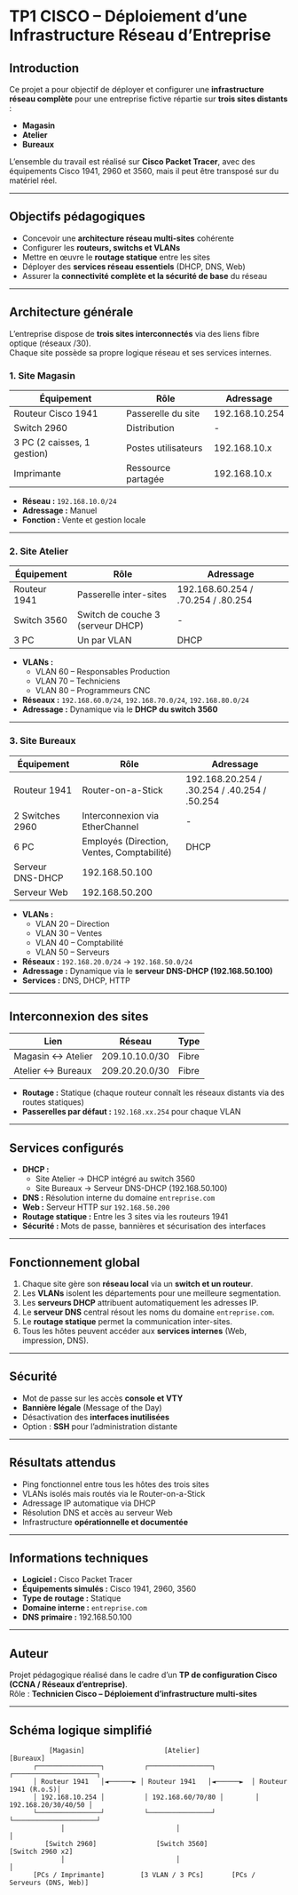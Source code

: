 # TP1 CISCO – Déploiement d’une Infrastructure Réseau d’Entreprise

##  Introduction
Ce projet a pour objectif de déployer et configurer une **infrastructure réseau complète** pour une entreprise fictive répartie sur **trois sites distants** :
- **Magasin**
- **Atelier**
- **Bureaux**

L’ensemble du travail est réalisé sur **Cisco Packet Tracer**, avec des équipements Cisco 1941, 2960 et 3560, mais il peut être transposé sur du matériel réel.

---

##  Objectifs pédagogiques
- Concevoir une **architecture réseau multi-sites** cohérente  
- Configurer les **routeurs, switchs et VLANs**  
- Mettre en œuvre le **routage statique** entre les sites  
- Déployer des **services réseau essentiels** (DHCP, DNS, Web)  
- Assurer la **connectivité complète et la sécurité de base** du réseau  

---

##  Architecture générale
L’entreprise dispose de **trois sites interconnectés** via des liens fibre optique (réseaux /30).  
Chaque site possède sa propre logique réseau et ses services internes.

###  1. Site Magasin
| Équipement | Rôle | Adressage |
|-------------|------|-----------|
| Routeur Cisco 1941 | Passerelle du site | 192.168.10.254 |
| Switch 2960 | Distribution | - |
| 3 PC (2 caisses, 1 gestion) | Postes utilisateurs | 192.168.10.x |
| Imprimante | Ressource partagée | 192.168.10.x |

- **Réseau :** `192.168.10.0/24`  
- **Adressage :** Manuel  
- **Fonction :** Vente et gestion locale  

---

### 2. Site Atelier
| Équipement | Rôle | Adressage |
|-------------|------|-----------|
| Routeur 1941 | Passerelle inter-sites | 192.168.60.254 / .70.254 / .80.254 |
| Switch 3560 | Switch de couche 3 (serveur DHCP) | - |
| 3 PC | Un par VLAN | DHCP |

- **VLANs :**
  - VLAN 60 – Responsables Production  
  - VLAN 70 – Techniciens  
  - VLAN 80 – Programmeurs CNC  
- **Réseaux :** `192.168.60.0/24`, `192.168.70.0/24`, `192.168.80.0/24`  
- **Adressage :** Dynamique via le **DHCP du switch 3560**

---

### 3. Site Bureaux
| Équipement | Rôle | Adressage |
|-------------|------|-----------|
| Routeur 1941 | Router-on-a-Stick | 192.168.20.254 / .30.254 / .40.254 / .50.254 |
| 2 Switches 2960 | Interconnexion via EtherChannel | - |
| 6 PC | Employés (Direction, Ventes, Comptabilité) | DHCP |
| Serveur DNS-DHCP | 192.168.50.100 |
| Serveur Web | 192.168.50.200 |

- **VLANs :**
  - VLAN 20 – Direction  
  - VLAN 30 – Ventes  
  - VLAN 40 – Comptabilité  
  - VLAN 50 – Serveurs  
- **Réseaux :** `192.168.20.0/24` → `192.168.50.0/24`  
- **Adressage :** Dynamique via le **serveur DNS-DHCP (192.168.50.100)**  
- **Services :** DNS, DHCP, HTTP  

---

##  Interconnexion des sites
| Lien | Réseau | Type |
|------|---------|------|
| Magasin ↔ Atelier | 209.10.10.0/30 | Fibre |
| Atelier ↔ Bureaux | 209.20.20.0/30 | Fibre |

- **Routage :** Statique (chaque routeur connaît les réseaux distants via des routes statiques)  
- **Passerelles par défaut :** `192.168.xx.254` pour chaque VLAN  

---

##  Services configurés
- **DHCP :**
  - Site Atelier → DHCP intégré au switch 3560  
  - Site Bureaux → Serveur DNS-DHCP (192.168.50.100)
- **DNS :** Résolution interne du domaine `entreprise.com`  
- **Web :** Serveur HTTP sur `192.168.50.200`  
- **Routage statique :** Entre les 3 sites via les routeurs 1941  
- **Sécurité :** Mots de passe, bannières et sécurisation des interfaces  

---

##  Fonctionnement global
1. Chaque site gère son **réseau local** via un **switch et un routeur**.  
2. Les **VLANs** isolent les départements pour une meilleure segmentation.  
3. Les **serveurs DHCP** attribuent automatiquement les adresses IP.  
4. Le **serveur DNS** central résout les noms du domaine `entreprise.com`.  
5. Le **routage statique** permet la communication inter-sites.  
6. Tous les hôtes peuvent accéder aux **services internes** (Web, impression, DNS).  

---

##  Sécurité
- Mot de passe sur les accès **console et VTY**  
- **Bannière légale** (Message of the Day)  
- Désactivation des **interfaces inutilisées**  
- Option : **SSH** pour l’administration distante  

---

##  Résultats attendus
- Ping fonctionnel entre tous les hôtes des trois sites  
- VLANs isolés mais routés via le Router-on-a-Stick  
- Adressage IP automatique via DHCP  
- Résolution DNS et accès au serveur Web  
- Infrastructure **opérationnelle et documentée**

---

## Informations techniques
- **Logiciel :** Cisco Packet Tracer  
- **Équipements simulés :** Cisco 1941, 2960, 3560  
- **Type de routage :** Statique  
- **Domaine interne :** `entreprise.com`  
- **DNS primaire :** 192.168.50.100  

---

##  Auteur
Projet pédagogique réalisé dans le cadre d’un **TP de configuration Cisco (CCNA / Réseaux d’entreprise)**.  
Rôle : **Technicien Cisco – Déploiement d’infrastructure multi-sites**

---

##  Schéma logique simplifié

```text
          [Magasin]                    [Atelier]                     [Bureaux]
      ┌────────────────┐          ┌────────────────┐           ┌─────────────────────┐
      │ Routeur 1941   │◄──────► │ Routeur 1941   │◄──────►  │ Routeur 1941 (R.o.S)│
      │ 192.168.10.254 │          │ 192.168.60/70/80 │        │ 192.168.20/30/40/50 │
      └────────────────┘          └────────────────┘           └─────────────────────┘
             │                            │                             │
         [Switch 2960]               [Switch 3560]                [Switch 2960 x2]
             │                            │                             │
      [PCs / Imprimante]         [3 VLAN / 3 PCs]       [PCs / Serveurs (DNS, Web)]
